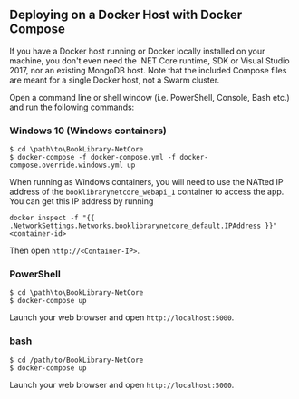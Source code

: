 ## Deploying on a Docker Host with Docker Compose
If you have a Docker host running or Docker locally installed on your machine, you don't even need the .NET Core runtime, SDK or Visual Studio 2017, nor an existing MongoDB host. Note that the included Compose files are meant for a single Docker host, not a Swarm cluster.

Open a command line or shell window (i.e. PowerShell, Console, Bash etc.) and run the following commands:

### Windows 10 (Windows containers)
```
$ cd \path\to\BookLibrary-NetCore
$ docker-compose -f docker-compose.yml -f docker-compose.override.windows.yml up
```

When running as Windows containers, you will need to use the NATted IP address of the `booklibrarynetcore_webapi_1` container to access the app. You can get this IP address by running
```
docker inspect -f "{{ .NetworkSettings.Networks.booklibrarynetcore_default.IPAddress }}" <container-id>
```

Then open `http://<Container-IP>`.

### PowerShell

```
$ cd \path\to\BookLibrary-NetCore
$ docker-compose up
```

Launch your web browser and open `http://localhost:5000`.
### bash
```
$ cd /path/to/BookLibrary-NetCore
$ docker-compose up
```

Launch your web browser and open `http://localhost:5000`.
